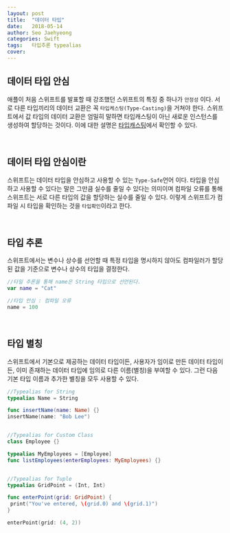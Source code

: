 ```yaml
---
layout: post
title:  "데이터 타입"
date:   2018-05-14
author: Seo Jaehyeong
categories: Swift
tags:	타입추론 typealias
cover:
---
```


## 데이터 타입 안심
애플이 처음 스위프트를 발표할 때 강조했던 스위프트의 특징 중 하나가 `안정성` 이다. 서로 다른 타입끼리의 데이터 교환은 꼭 `타입케스팅(Type-Casting)`을 거쳐야 한다. 스위프트에서 값 타입의 데이터 교환은 엄밀히 말하면 타입캐스팅이 아닌 새로운 인스턴스를 생성하여 할당하는 것이다. 이에 대한 설명은 [타입캐스팅][typecasting]에서 확인할 수 있다.

<br/>

## 데이터 타입 안심이란
스위프트는 데이터 타입을 안심하고 사용할 수 있는 `Type-Safe`언어 이다. 타입을 안심하고 사용할 수 있다는 말은 그만큼 실수를 줄일 수 있다는 의미이며 컴파일 오류를 통해 스위프트는 서로 다른 타입의 값을 할당하는 실수를 줄일 수 있다. 이렇게 스위프트가 컴파일 시 타입을 확인하는 것을 `타입확인`이라고 한다.

<br/>

## 타입 추론
스위프트에서는 변수나 상수를 선언할 때 특정 타입을 명시하지 않아도 컴파일러가 할당된 값을 기준으로 변수나 상수의 타입을 결정한다.

```Swift
//타일 추론을 통해 name은 String 타입으로 선언된다.
var name = "Cat"

//타입 안심 : 컴파일 오류
name = 100
```

<br/>

## 타입 별칭
스위프트에서 기본으로 제공하는 데이터 타입이든, 사용자가 임이로 만든 데이터 타입이든, 이미 존재하는 데이터 타입에 임의로 다른 이름(별칭)을 부여할 수 있다. 그런 다음 기본 타입 이름과 추가한 별칭을 모두 사용할 수 있다.

```Swift
//Typealias for String
typealias Name = String

func insertName(name: Name) {}
insertName(name: "Bob Lee")


//Typealias for Custom Class
class Employee {}

typealias MyEmployees = [Employee]
func listEmployees(enterEmployees: MyEmployees) {}


//Typealias for Tuple
typealias GridPoint = (Int, Int)

func enterPoint(grid: GridPoint) {
 print("You've entered, \(grid.0) and \(grid.1)")
}

enterPoint(grid: (4, 2))
```


[typecasting]: 2018-03-31-Type-Casting.md
